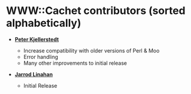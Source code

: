 WWW::Cachet contributors (sorted alphabetically)
============================================

* **[Peter Kjellerstedt](https://github.com/Saur2000)**

  * Increase compatibility with older versions of Perl & Moo
  * Error handling
  * Many other improvements to initial release

* **[Jarrod Linahan](https://github.com/texh)**

  * Initial Release
